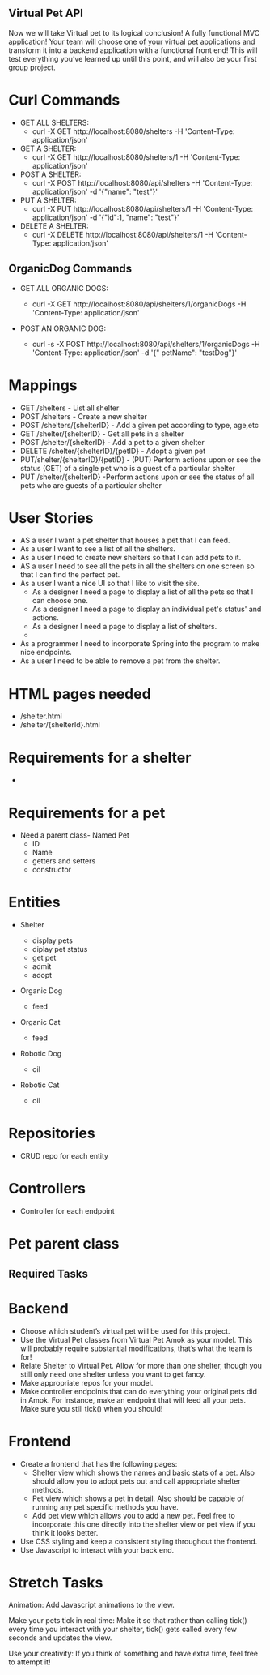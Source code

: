 ## Virtual Pet API

Now we will take Virtual pet to its logical conclusion! A fully functional MVC application! Your team will choose one of
your virtual pet applications and transform it into a backend application with a functional front end! This will test
everything you’ve learned up until this point, and will also be your first group project.

# Curl Commands

* GET ALL SHELTERS:
    * curl -X GET http://localhost:8080/shelters -H 'Content-Type: application/json'
* GET A SHELTER:
    * curl -X GET http://localhost:8080/shelters/1 -H 'Content-Type: application/json'
* POST A SHELTER:
    * curl -X POST http://localhost:8080/api/shelters -H 'Content-Type: application/json' -d '{"name": "test"}'
* PUT A SHELTER:
    * curl -X PUT http://localhost:8080/api/shelters/1 -H 'Content-Type: application/json' -d '{"id":1, "name": "test"}'
* DELETE A SHELTER:
    * curl -X DELETE http://localhost:8080/api/shelters/1 -H 'Content-Type: application/json'

## OrganicDog Commands

* GET ALL ORGANIC DOGS:
    * curl -X GET http://localhost:8080/api/shelters/1/organicDogs -H 'Content-Type: application/json'

* POST AN ORGANIC DOG:
    * curl -s -X POST http://localhost:8080/api/shelters/1/organicDogs -H 'Content-Type: application/json' -d '{"
      petName": "testDog"}'

# Mappings

- GET /shelters - List all shelter
- POST /shelters - Create a new shelter
- POST /shelters/{shelterID} - Add a given pet according to type, age,etc
- GET /shelter/{shelterID} - Get all pets in a shelter
- POST /shelter/{shelterID} - Add a pet to a given shelter
- DELETE /shelter/{shelterID}/{petID} - Adopt a given pet
- PUT/shelter/{shelterID}/{petID} - (PUT) Perform actions upon or see the status (GET) of a single pet who is a guest of
  a particular shelter
- PUT /shelter/{shelterID} -Perform actions upon or see the status of all pets who are guests of a particular shelter

# User Stories

- AS a user I want a pet shelter that houses a pet that I can feed.
- As a user I want to see a list of all the shelters.
- As a user I need to create new shelters so that I can add pets to it.
- AS a user I need to see all the pets in all the shelters on one screen so that I can find the perfect pet.
- As a user I want a nice UI so that I like to visit the site.
    - As a designer I need a page to display a list of all the pets so that I can choose one.
    - As a designer I need a page to display an individual pet's status' and actions.
    - As a designer I need a page to display a list of shelters.
    -
- As a programmer I need to incorporate Spring into the program to make nice endpoints.
- As a user I need to be able to remove a pet from the shelter.

# HTML pages needed

- /shelter.html
- /shelter/{shelterId}.html

# Requirements for a shelter

-

# Requirements for a pet

- Need a parent class- Named Pet
    - ID
    - Name
    - getters and setters
    - constructor

# Entities

- Shelter
    - display pets
    - diplay pet status
    - get pet
    - admit
    - adopt


- Organic Dog
    - feed
- Organic Cat
    - feed
- Robotic Dog
    - oil
- Robotic Cat
    - oil

# Repositories

- CRUD repo for each entity

# Controllers

- Controller for each endpoint

# Pet parent class

## Required Tasks

# Backend

- Choose which student’s virtual pet will be used for this project.
- Use the Virtual Pet classes from Virtual Pet Amok as your model. This will probably require substantial modifications,
  that’s what the team is for!
- Relate Shelter to Virtual Pet. Allow for more than one shelter, though you still only need one shelter unless you want
  to get fancy.
- Make appropriate repos for your model.
- Make controller endpoints that can do everything your original pets did in Amok. For instance, make an endpoint that
  will feed all your pets. Make sure you still tick() when you should!

# Frontend

- Create a frontend that has the following pages:
    - Shelter view which shows the names and basic stats of a pet. Also should allow you to adopt pets out and call
      appropriate shelter methods.
    - Pet view which shows a pet in detail. Also should be capable of running any pet specific methods you have.
    - Add pet view which allows you to add a new pet. Feel free to incorporate this one directly into the shelter view
      or pet view if you think it looks better.
- Use CSS styling and keep a consistent styling throughout the frontend.
- Use Javascript to interact with your back end.

# Stretch Tasks

Animation:
Add Javascript animations to the view.

Make your pets tick in real time:
Make it so that rather than calling tick() every time you interact with your shelter, tick() gets called every few
seconds and updates the view.

Use your creativity:
If you think of something and have extra time, feel free to attempt it!
